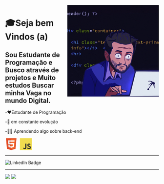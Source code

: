 <img src="gif-para-perfil.gif" width="300px" align = "right"> 

# 🎓Seja bem Vindos (a)
Sou Estudante de Programação e Busco através de projetos e Muito estudos Buscar minha Vaga no mundo Digital.
---

-❤Estudante de Programação

-💙 em constante evolução 

-👩‍💻 Aprendendo algo sobre back-end



<div>
  <img src="https://github.com/devicons/devicon/blob/master/icons/html5/html5-original.svg" title="HTML5" alt="HTML" width="40" height="40"/>&nbsp;
  <img src="https://github.com/devicons/devicon/blob/master/icons/javascript/javascript-original.svg" title="JavaScript" alt="JavaScript" width="40" height="40"/>&nbsp;
  
</div>

---


 <div id="badges">
   
  <a link = "https://www.linkedin.com/in/fernando-santana-743a31267/">
    <img src="https://img.shields.io/badge/LinkedIn-blue?style=for-the-badge&logo=linkedin&logoColor=white" alt="LinkedIn Badge"/>
  </a>
   
</div>

---
<div align = "left">
<img height = "200em" src="https://github-readme-stats.vercel.app/api/top-langs/?username=risoflorais&show_icons=true&theme=bear&count_private=true"/>
<img height = "200em" src="https://github-readme-stats.vercel.app/api?username=risoflorais&show_icons=true&show_icons=true&theme=bear&count_private=true" />
</div>



